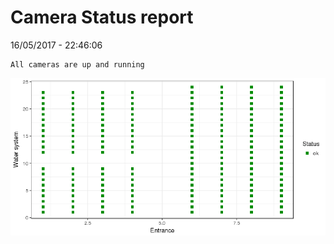 Camera Status report
================
16/05/2017 - 22:46:06

    All cameras are up and running

![](camreport_files/figure-markdown_github/unnamed-chunk-2-1.png)
